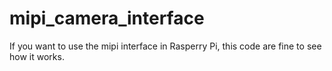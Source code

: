 # mipi_camera_interface
If you want to use the mipi interface in Rasperry Pi, this code are fine to see how it works.
